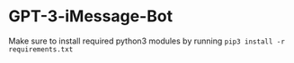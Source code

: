 # GPT-3-iMessage-Bot

Make sure to install required python3 modules by running
`pip3 install -r requirements.txt`
